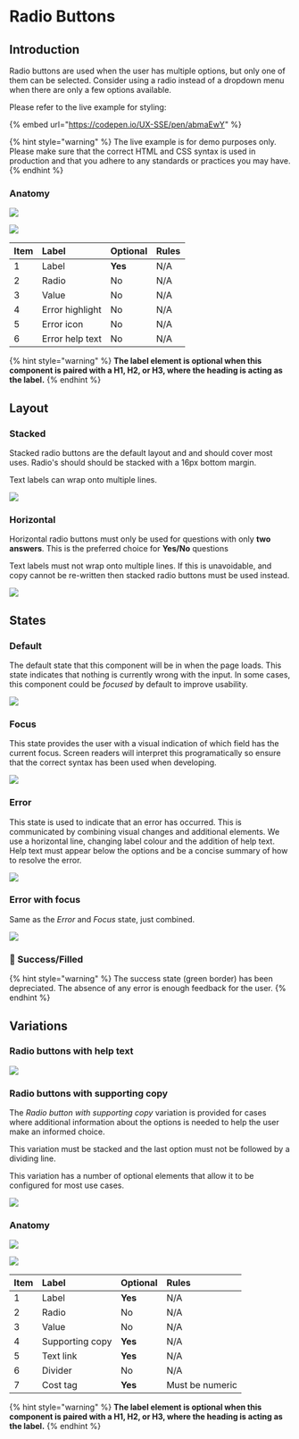 # Radio Buttons

## Introduction

Radio buttons are used when the user has multiple options, but only one of them can be selected. Consider using a radio instead of a dropdown menu when there are only a few options available.

Please refer to the live example for styling:

{% embed url="https://codepen.io/UX-SSE/pen/abmaEwY" %}

{% hint style="warning" %}
The live example is for demo purposes only. Please make sure that the correct HTML and CSS syntax is used in production and that you adhere to any standards or practices you may have.
{% endhint %}

### Anatomy

![](../../.gitbook/assets/spec_anatomy_radio%20%283%29.png)

![](../../.gitbook/assets/spec_anatomy_padding_radio%20%282%29.png)



| Item | Label | Optional | Rules |
| :--- | :--- | :--- | :--- |
| 1 | Label | **Yes** | N/A |
| 2 | Radio | No | N/A |
| 3 | Value | No | N/A |
| 4 | Error highlight | No | N/A |
| 5 | Error icon | No | N/A |
| 6 | Error help text | No | N/A |

{% hint style="warning" %}
**The label element is optional when this component is paired with a H1, H2, or H3, where the heading is acting as the label.**
{% endhint %}

## Layout

### Stacked

Stacked radio buttons are the default layout and and should cover most uses. Radio's should should be stacked with a 16px bottom margin.

Text labels can wrap onto multiple lines.

![](../../.gitbook/assets/variations_stacked_radio.png)

### Horizontal

Horizontal radio buttons must only be used for questions with only **two answers**. This is the preferred choice for **Yes/No** questions

Text labels must not wrap onto multiple lines. If this is unavoidable, and copy cannot be re-written then stacked radio buttons must be used instead.

![](../../.gitbook/assets/variations_inline_radio.png)

## States

### Default

The default state that this component will be in when the page loads. This state indicates that nothing is currently wrong with the input. In some cases, this component could be _focused_ by default to improve usability.

![](../../.gitbook/assets/states_default_radio.png)

### Focus

This state provides the user with a visual indication of which field has the current focus. Screen readers will interpret this programatically so ensure that the correct syntax has been used when developing.

![](../../.gitbook/assets/states_focus_radio.png)

### Error

This state is used to indicate that an error has occurred. This is communicated by combining visual changes and additional elements. We use a horizontal line, changing label colour and the addition of help text. Help text must appear below the options and be a concise summary of how to resolve the error. 

![](../../.gitbook/assets/states_error_radio%20%282%29.png)

### Error with focus

Same as the _Error_ and _Focus_ state, just combined.

![](../../.gitbook/assets/states_error-focus_radio%20%282%29.png)

### 🚫 Success/Filled

{% hint style="warning" %}
The success state \(green border\) has been depreciated. The absence of any error is enough feedback for the user.
{% endhint %}

## Variations

### Radio buttons with help text

![](../../.gitbook/assets/variations_help_radio.png)

### Radio buttons with supporting copy

The _Radio button with supporting copy_ variation is provided for cases where additional information about the options is needed to help the user make an informed choice.

This variation must be stacked and the last option must not be followed by a dividing line.

This variation has a number of optional elements that allow it to be configured for most use cases.

![](../../.gitbook/assets/variation_with-copy_radio.png)

### Anatomy

![](../../.gitbook/assets/variation_with-copy_spec_radio.png)

![](../../.gitbook/assets/variation_with-copy_spec_padding_radio.png)

| Item | Label | Optional | Rules |
| :--- | :--- | :--- | :--- |
| 1 | Label | **Yes** | N/A |
| 2 | Radio | No | N/A |
| 3 | Value | No | N/A |
| 4 | Supporting copy | **Yes** | N/A |
| 5 | Text link | **Yes** | N/A |
| 6 | Divider | No | N/A |
| 7 | Cost tag | **Yes** | Must be numeric |

{% hint style="warning" %}
**The label element is optional when this component is paired with a H1, H2, or H3, where the heading is acting as the label.**
{% endhint %}



